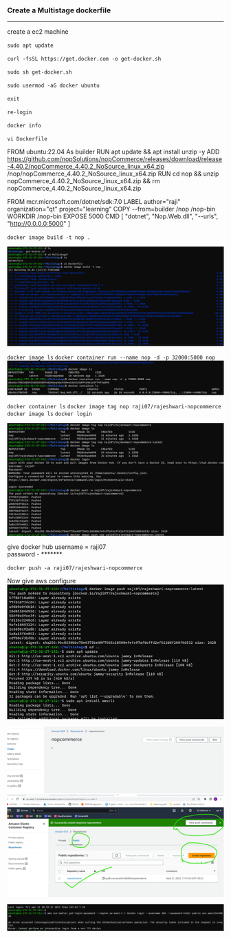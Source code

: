 ### Create a Multistage dockerfile 
-----------------------------------

create a ec2 machine 

` sudo apt update `

` curl -fsSL https://get.docker.com -o get-docker.sh `

` sudo sh get-docker.sh `

` sudo usermod -aG docker ubuntu `

` exit `

` re-login `
 
` docker info `

` vi Dockerfile `



FROM ubuntu:22.04 As builder
RUN apt update && apt install unzip -y
ADD https://github.com/nopSolutions/nopCommerce/releases/download/release-4.40.2/nopCommerce_4.40.2_NoSource_linux_x64.zip /nop/nopCommerce_4.40.2_NoSource_linux_x64.zip
RUN cd nop && unzip nopCommerce_4.40.2_NoSource_linux_x64.zip && rm nopCommerce_4.40.2_NoSource_linux_x64.zip


FROM mcr.microsoft.com/dotnet/sdk:7.0
LABEL author="raji" organization="qt" project="learning"
COPY --from=builder /nop /nop-bin
WORKDIR /nop-bin
EXPOSE 5000
CMD [ "dotnet", "Nop.Web.dll", "--urls", "http://0.0.0.0:5000" ]

`docker image build -t nop .  `

![preview](images/build%20image.png)

` docker image ls `
` docker container run --name nop -d -p 32000:5000 nop `
![preview](images/container.png) 

` docker container ls `
` docker image tag nop raji07/rajeshwari-nopcommerce `
` docker image ls `
` docker login `

![preview](images/loginpage.png)

give docker hub username = raji07     
password - ******* 

` docker push -a raji07/rajeshwari-nopcommerce ` 

Now give aws configure 
![preview](images/img2&cli.png)
     
![preview](images/nop.png)
![preview](images/Screenshot%202023-04-21%20170158.png)


![preview](images/ecr%20error%20.png)
